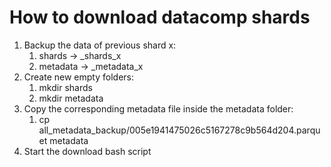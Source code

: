 # How to download datacomp shards

1. Backup the data of previous shard x:
   1. shards -> _shards_x 
   2. metadata -> _metadata_x
2. Create new empty folders:
   1. mkdir shards
   2. mkdir metadata
3. Copy the corresponding metadata file inside the metadata folder:
   1. cp all_metadata_backup/005e1941475026c5167278c9b564d204.parquet metadata
4. Start the download bash script